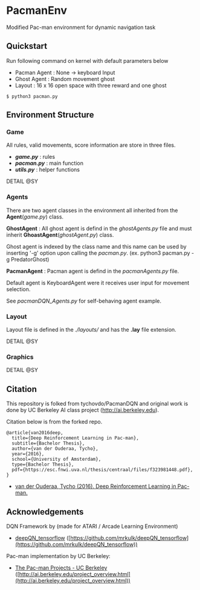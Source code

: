 # PacmanEnv

Modified Pac-man environment for dynamic navigation task

## Quickstart

Run following command on kernel with default parameters below

* Pacman Agent : None -> keyboard Input
* Ghost Agent : Random movement ghost
* Layout : 16 x 16 open space with three reward and one ghost

```shell
$ python3 pacman.py
```

## Environment Structure

### Game

All rules, valid movements, score information are store in three files. 

* ***game.py*** : rules
* ***pacman.py*** : main function
* ***utils.py*** : helper functions

DETAIL @SY

### Agents

There are two agent classes in the environment all inherited from the **Agent**(*game.py*) class.

**GhostAgent** : All ghost agent is defind in the *ghostAgents.py* file and must inherit **GhoastAgent**(*ghostAgent.py*) class.

Ghost agent is indexed by the class name and this name can be used by inserting '-g' option upon calling the *pacman.py*.
(ex. python3 pacman.py -g PredatorGhost)

**PacmanAgent** : Pacman agent is defind in the *pacmanAgents.py* file.

Default agent is KeyboardAgent were it receives user input for movement selection.

See *pacmanDQN_Agents.py* for self-behaving agent example.

### Layout

Layout file is defined in the *./layouts/* and has the **.lay** file extension.

DETAIL @SY

### Graphics

DETAIL @SY


## Citation

This repository is folked from tychovdo/PacmanDQN and original work is done by UC Berkeley AI class project (http://ai.berkeley.edu).

Citation below is from the forked repo.

```
@article{van2016deep,
  title={Deep Reinforcement Learning in Pac-man},
  subtitle={Bachelor Thesis},
  author={van der Ouderaa, Tycho},
  year={2016},
  school={University of Amsterdam},
  type={Bachelor Thesis},
  pdf={https://esc.fnwi.uva.nl/thesis/centraal/files/f323981448.pdf},
}

```

* [van der Ouderaa, Tycho (2016). Deep Reinforcement Learning in Pac-man.](https://esc.fnwi.uva.nl/thesis/centraal/files/f323981448.pdf)

## Acknowledgements

DQN Framework by  (made for ATARI / Arcade Learning Environment)
* [deepQN_tensorflow](https://github.com/mrkulk/deepQN_tensorflow) ([https://github.com/mrkulk/deepQN_tensorflow](https://github.com/mrkulk/deepQN_tensorflow))

Pac-man implementation by UC Berkeley:
* [The Pac-man Projects - UC Berkeley](http://ai.berkeley.edu/project_overview.html) ([http://ai.berkeley.edu/project_overview.html](http://ai.berkeley.edu/project_overview.html))
